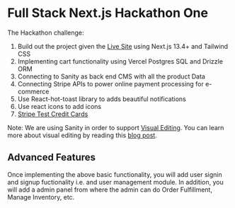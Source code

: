 # Full Stack Next.js Hackathon One

The Hackathon challenge:

1. Build out the project given the [Live Site](https://full-stack-ecommerce-clothing-web.vercel.app/) using Next.js 13.4+ and Tailwind CSS
2. Implementing cart functionality using Vercel Postgres SQL and Drizzle ORM 
3. Connecting to Sanity as back end CMS with all the product Data
4. Connecting Stripe APIs to power online payment processing for e-commerce
5. Use React-hot-toast library to adds beautiful notifications
6. Use react icons to add icons
7. [Stripe Test Credit Cards](https://stripe.com/docs/testing)

Note: We are using Sanity in order to support [Visual Editing](https://www.sanity.io/docs/vercel-visual-editing). You can learn more about visual editing by reading this [blog post](https://www.sanity.io/blog/visual-editing-sanity-vercel).

## Advanced Features

Once implementing the above basic functionality, you will add user signin and signup fuctionality i.e. and user management module. In addition, you will add a admin panel from where the admin can do Order Fulfillment, Manage Inventory, etc. 


